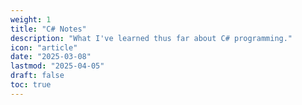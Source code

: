 ```yaml
---
weight: 1
title: "C# Notes"
description: "What I've learned thus far about C# programming."
icon: "article"
date: "2025-03-08"
lastmod: "2025-04-05"
draft: false
toc: true
---
```

